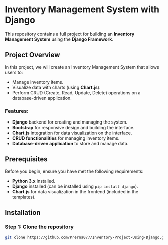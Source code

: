 # Inventory Management System with Django

This repository contains a full project for building an **Inventory Management System** using the **Django Framework**. 

## Project Overview

In this project, we will create an Inventory Management System that allows users to:
- Manage inventory items.
- Visualize data with charts (using **Chart.js**).
- Perform CRUD (Create, Read, Update, Delete) operations on a database-driven application.

### Features:
- **Django** backend for creating and managing the system.
- **Bootstrap** for responsive design and building the interface.
- **Chart.js** integration for data visualization on the interface.
- **CRUD functionalities** for managing inventory items.
- **Database-driven application** to store and manage data.

## Prerequisites

Before you begin, ensure you have met the following requirements:
- **Python 3.x** installed.
- **Django** installed (can be installed using `pip install django`).
- **Chart.js** for data visualization in the frontend (included in the templates).

## Installation

### Step 1: Clone the repository
```bash
git clone https://github.com/Prerna077/Inventory-Project-Using-Django.git
